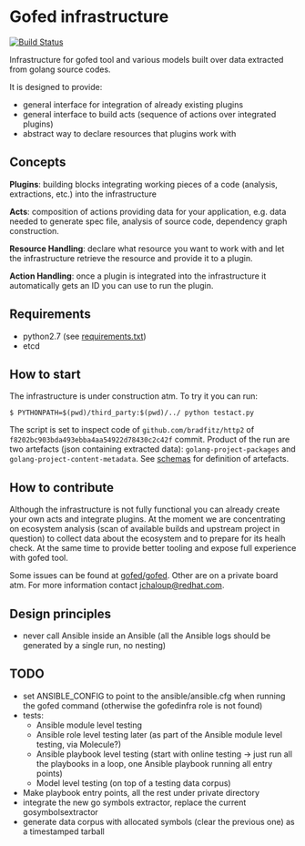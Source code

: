 # Gofed infrastructure

[![Build Status](https://travis-ci.org/gofed/infra.svg?branch=master)](https://travis-ci.org/gofed/infra)

Infrastructure for gofed tool and various models built over data extracted from golang source codes.

It is designed to provide:

* general interface for integration of already existing plugins
* general interface to build acts (sequence of actions over integrated plugins)
* abstract way to declare resources that plugins work with

## Concepts

**Plugins**: building blocks integrating working pieces of a code (analysis, extractions, etc.) into the infrastructure

**Acts**: composition of actions providing data for your application, e.g. data needed to generate spec file, analysis of source code, dependency graph construction.

**Resource Handling**: declare what resource you want to work with and let the infrastructure retrieve the resource and provide it to a plugin.

**Action Handling**: once a plugin is integrated into the infrastructure it automatically gets an ID you can use to run the plugin.

## Requirements

* python2.7 (see [requirements.txt](requirements.txt))
* etcd

## How to start

The infrastructure is under construction atm. To try it you can run:

```vim
$ PYTHONPATH=$(pwd)/third_party:$(pwd)/../ python testact.py
```

The script is set to inspect code of ``github.com/bradfitz/http2`` of ``f8202bc903bda493ebba4aa54922d78430c2c42f`` commit.
Product of the run are two artefacts (json containing extracted data): ``golang-project-packages`` and ``golang-project-content-metadata``.
See [schemas](system/artefacts/schemas) for definition of artefacts.

## How to contribute

Although the infrastructure is not fully functional you can already create your own acts and integrate plugins.
At the moment we are concentrating on ecosystem analysis (scan of available builds and upstream project in question) to collect data about the ecosystem
and to prepare for its healh check. At the same time to provide better tooling and expose full experience with gofed tool.

Some issues can be found at [gofed/gofed](https://github.com/gofed/gofed/issues). Other are on a private board atm.
For more information contact jchaloup@redhat.com.

## Design principles

* never call Ansible inside an Ansible (all the Ansible logs should be generated by a single run, no nesting)

## TODO

* set ANSIBLE_CONFIG to point to the ansible/ansible.cfg  when running the gofed command (otherwise the gofedinfra role is not found)
* tests:
  * Ansible module level testing
  * Ansible role level testing later (as part of the Ansible module level testing, via Molecule?)
  * Ansible playbook level testing (start with online testing -> just run all the playbooks in a loop, one Ansible playbook running all entry points)
  * Model level testing (on top of a testing data corpus)
* Make playbook entry points, all the rest under private directory
* integrate the new go symbols extractor, replace the current gosymbolsextractor
* generate data corpus with allocated symbols (clear the previous one) as a timestamped tarball
